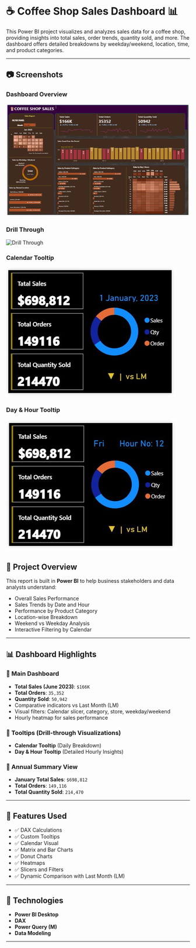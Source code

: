 # ☕ Coffee Shop Sales Dashboard 📊

This Power BI project visualizes and analyzes sales data for a coffee shop, providing insights into total sales, order trends, quantity sold, and more. The dashboard offers detailed breakdowns by weekday/weekend, location, time, and product categories.

---
## 📷 Screenshots

### Dashboard Overview
![Dashboard Overview](COFEE_SALES_DASHBORDS.JPG)

### Drill Through
![Drill Through]()

### Calendar Tooltip                                                         
![Calendar Tooltip](Tool%20Tips%20For%20-%20Calender%20Charts.JPG)           

### Day & Hour Tooltip
![Hour Tooltip](Tool%20Tips%20For%20-%20Day%20%26%20Hour%20Charts.JPG)

## 📁 Project Overview

This report is built in **Power BI** to help business stakeholders and data analysts understand:

- Overall Sales Performance
- Sales Trends by Date and Hour
- Performance by Product Category
- Location-wise Breakdown
- Weekend vs Weekday Analysis
- Interactive Filtering by Calendar

---

## 📊 Dashboard Highlights

### 🔸 Main Dashboard
- **Total Sales (June 2023)**: `$166K`
- **Total Orders**: `35,352`
- **Quantity Sold**: `50,942`
- Comparative indicators vs Last Month (LM)
- Visual filters: Calendar slicer, category, store, weekday/weekend
- Hourly heatmap for sales performance

### 🔸 Tooltips (Drill-through Visualizations)
- **Calendar Tooltip** (Daily Breakdown)
- **Day & Hour Tooltip** (Detailed Hourly Insights)

### 🔸 Annual Summary View
- **January Total Sales**: `$698,812`
- **Total Orders**: `149,116`
- **Total Quantity Sold**: `214,470`

---

## 📌 Features Used

- ✅ DAX Calculations
- ✅ Custom Tooltips
- ✅ Calendar Visual
- ✅ Matrix and Bar Charts
- ✅ Donut Charts
- ✅ Heatmaps
- ✅ Slicers and Filters
- ✅ Dynamic Comparison with Last Month (LM)

---

## 🧰 Technologies

- **Power BI Desktop**
- **DAX**
- **Power Query (M)**
- **Data Modeling**

---
